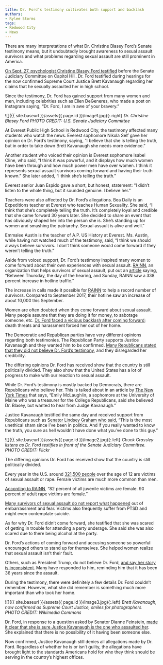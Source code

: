 ```yaml
---
title: Dr. Ford’s testimony cultivates both support and backlash
authors:
- Rylee Storms
tags:
- Redwood City
- News
---
```

There are many interpretations of what Dr. Christine Blasey Ford’s Senate testimony means, but it undoubtedly brought awareness to sexual assault survivors and what problems regarding sexual assault are still prominent in America.

[On Sept. 27, psychologist Christine Blasey Ford testified](https://www.washingtonpost.com/news/national/wp/2018/09/27/kavanaugh-hearing-transcript/?utm_term=.30b59443ac44) before the Senate Judiciary Committee on Capitol Hill. Dr. Ford testified during hearings for the now confirmed Supreme Court Justice Brett Kavanaugh regarding her claims that he sexually assaulted her in high school.

Since the testimony, Dr. Ford has gained support from many women and men, including celebrities such as Ellen DeGeneres, who made a post on Instagram saying, “Dr. Ford, I am in awe of your bravery.”

![]({{ site.baseurl }}/assets{{ page.id }}/image1.jpg){:.right}
*Dr. Christine Blasey Ford PHOTO CREDIT: U.S. Senate Judiciary Committee*

At Everest Public High School in Redwood City, the testimony affected many students who watch the news. Everest sophomore Nikola Self gave her opinion on Dr. Ford’s testimony, saying, “I believe that she is telling the truth, but in order to take down Brett Kavanaugh she needs more evidence.”

Another student who voiced their opinion is Everest sophomore Isabel Cline, who said, “I think it was powerful, and it displays how much women have been through and how much power men have over women. I think it represents sexual assault survivors coming forward and having their truth known.” She later added, “I think she’s telling the truth.”

Everest senior Juan Espido gave a short, but honest, statement: “I didn’t listen to the whole thing, but it sounded genuine. I believe her.”

Teachers were also affected by Dr. Ford’s allegations. Bea Daily is an Expeditions teacher at Everest who teaches Human Sexuality. She said, “I think that she’s completely telling the truth. It’s completely loyal and credible that she came forward 30 years later. She decided to share an event that has obviously shaped her into the person she is. She’s standing up for women and smashing the patriarchy. Sexual assault is alive and well.”

Emmalee Austin is the teacher of A.P. US History at Everest. Ms. Austin, while having not watched much of the testimony, said, “I think we should always believe survivors. I don’t think someone would come forward if they weren’t telling the truth.”

Aside from voiced support, Dr. Ford’s testimony inspired many women to come forward about their own experiences with sexual assault. [RAINN](https://www.rainn.org/), an organization that helps survivors of sexual assault, put out an [article](https://www.rainn.org/news/rainn-hotline-helps-record-number-survivors) saying, “Between Thursday, the day of the hearing, and Sunday, RAINN saw a 338 percent increase in hotline traffic.”

The increase in calls made it possible for [RAINN](https://www.rainn.org/news/rainn-hotline-helps-record-number-survivors) to help a record number of survivors. Compared to September 2017, their hotline saw an increase of about 10,000 this September.

Women are often doubted when they come forward about sexual assault. Many people assume that they are doing it for money, to sabotage someone, etc. [Dr. Ford faced a vicious backlash after coming forward](https://www.washingtonpost.com/politics/kavanaughs-accuser-thought-her-life-would-be-upended-she-was-right/2018/09/18/1f0a824e-bb5b-11e8-a8aa-860695e7f3fc_story.html?utm_term=.b2bca612e9f0); death threats and harassment forced her out of her home. 

The Democratic and Republican parties have very different opinions regarding both testimonies. The Republican Party supports Justice Kavanaugh and they wanted him to be confirmed. [Many Republicans stated that they did not believe Dr. Ford’s testimony](https://www.theguardian.com/us-news/2018/sep/30/donald-trump-rally-west-virginia-brett-kavanaugh-christine-blasey-ford-supreme-court), and they disregarded her credibility. 

The differing opinions Dr. Ford has received show that the country is still politically divided. They also show that the United States has a lot of progress to make with our reaction to sexual assault.

While Dr. Ford’s testimony is mostly backed by Democrats, there are Republicans who believe her. This is talked about in an article by [The New York Times](https://www.nytimes.com/2018/09/27/us/politics/kavanaugh-hearings-dr-ford.html) that says, “Emily McLaughlin, a sophomore at the University of Maine who was a treasurer for the College Republicans, said she believed Dr. Blasey, but wanted to hear from Judge Kavanaugh.”

Justice Kavanaugh testified the same day and received support from Republicans such as [Senator Lindsey Graham who said](https://www.npr.org/2018/09/28/652748248/brett-kavanaughs-supreme-court-nomination-and-the-politics-of-rage), “This is the most unethical sham since I’ve been in politics. And if you really wanted to know the truth, you sure as hell wouldn’t have done what you’ve done to this guy.”

![]({{ site.baseurl }}/assets{{ page.id }}/image2.jpg){:.left}
*Chuck Grassley listens as Dr. Ford testifies in front of the Senate Judiciary Committee. PHOTO CREDIT: Flickr*

The differing opinions Dr. Ford has received show that the country is still politically divided.

Every year in the U.S. around [321,500 people](https://www.rainn.org/statistics/victims-sexual-violence) over the age of 12 are victims of sexual assault or rape. Female victims are much more common than men.

[According to RAINN](https://www.rainn.org/statistics/victims-sexual-violence), “82 percent of all juvenile victims are female. 90 percent of adult rape victims are female.”

[Many survivors of sexual assault do not report what happened](http://www.latimes.com/nation/la-na-ford-kavanaugh-police-2018-story.html) out of embarrassment and fear. Victims also frequently suffer from PTSD and might even contemplate suicide.

As for why Dr. Ford didn’t come forward, she testified that she was scared of getting in trouble for attending a party underage. She said she was also scared due to there being alcohol at the party.

Dr. Ford’s actions of coming forward and accusing someone so powerful encouraged others to stand up for themselves. She helped women realize that sexual assault isn’t their fault.

Others, such as President Trump, do not believe Dr. Ford, [and say her story is inconsistent](https://www.cnn.com/2018/10/02/politics/trump-mocks-christine-blasey-ford-kavanaugh-supreme-court/index.html). Many have responded to him, reminding him that it has been 36 years since the assault.

During the testimony, there were definitely a few details Dr. Ford couldn’t remember. However, what she did remember is something much more important than who took her home.

![]({{ site.baseurl }}/assets{{ page.id }}/image3.jpg){:.left}
*Brett Kavanaugh, now confirmed as Supreme Court Justice, smiles for photographers. PHOTO CREDIT: Wikimedia Commons*

Dr. Ford, in response to a question asked by Senator Dianne Feinstein, [made it clear that she is sure Justice Kavanaugh is the one who assaulted her](https://www.vox.com/policy-and-politics/2018/9/27/17910214/christine-blasey-ford-senate-testimony-brett-kavanaugh-hearing). She explained that there is no possibility of it having been someone else.

Now confirmed, Justice Kavanaugh still denies all allegations made by Dr. Ford. Regardless of whether he is or isn’t guilty, the allegations have brought light to the standards Americans hold for who they think should be serving in the country’s highest offices.


